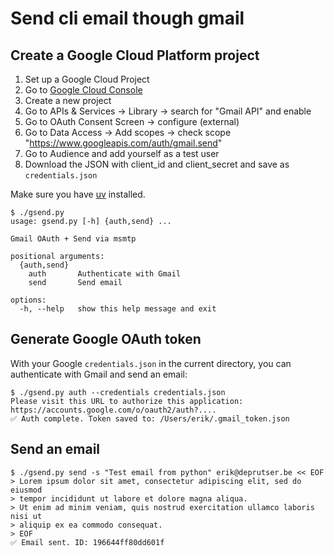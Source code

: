 # Send cli email though gmail

## Create a Google Cloud Platform project

1. Set up a Google Cloud Project
2. Go to [Google Cloud Console](https://console.cloud.google.com)
3. Create a new project
4. Go to APIs & Services → Library → search for "Gmail API" and enable
5. Go to OAuth Consent Screen → configure (external)
6. Go to Data Access → Add scopes → check scope "https://www.googleapis.com/auth/gmail.send"
7. Go to Audience and add yourself as a test user
8. Download the JSON with client_id and client_secret and save as `credentials.json`

Make sure you have [uv](https://docs.astral.sh/uv/getting-started/installation/) installed.

```shell
$ ./gsend.py 
usage: gsend.py [-h] {auth,send} ...

Gmail OAuth + Send via msmtp

positional arguments:
  {auth,send}
    auth       Authenticate with Gmail
    send       Send email

options:
  -h, --help   show this help message and exit
```

## Generate Google OAuth token

With your Google `credentials.json` in the current directory, you can authenticate with Gmail and send an email:

```shell
$ ./gsend.py auth --credentials credentials.json
Please visit this URL to authorize this application: https://accounts.google.com/o/oauth2/auth?....
✅ Auth complete. Token saved to: /Users/erik/.gmail_token.json
```

## Send an email

```shell
$ ./gsend.py send -s "Test email from python" erik@deprutser.be << EOF
> Lorem ipsum dolor sit amet, consectetur adipiscing elit, sed do eiusmod
> tempor incididunt ut labore et dolore magna aliqua.
> Ut enim ad minim veniam, quis nostrud exercitation ullamco laboris nisi ut
> aliquip ex ea commodo consequat.
> EOF
✅ Email sent. ID: 196644ff80dd601f
```
